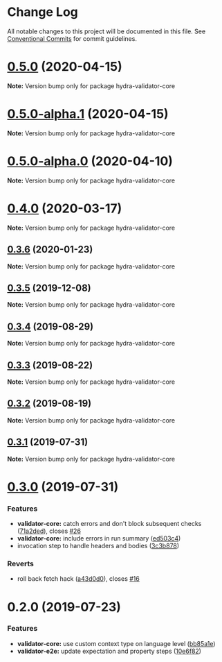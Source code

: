 # Change Log

All notable changes to this project will be documented in this file.
See [Conventional Commits](https://conventionalcommits.org) for commit guidelines.

# [0.5.0](https://github.com/hypermedia-app/hydra-validator/compare/hydra-validator-core@0.5.0-alpha.1...hydra-validator-core@0.5.0) (2020-04-15)

**Note:** Version bump only for package hydra-validator-core





# [0.5.0-alpha.1](https://github.com/hypermedia-app/hydra-validator/compare/hydra-validator-core@0.5.0-alpha.0...hydra-validator-core@0.5.0-alpha.1) (2020-04-15)

**Note:** Version bump only for package hydra-validator-core





# [0.5.0-alpha.0](https://github.com/hypermedia-app/hydra-validator/compare/hydra-validator-core@0.4.0...hydra-validator-core@0.5.0-alpha.0) (2020-04-10)

**Note:** Version bump only for package hydra-validator-core





# [0.4.0](https://github.com/hypermedia-app/hydra-validator/compare/hydra-validator-core@0.3.6...hydra-validator-core@0.4.0) (2020-03-17)

**Note:** Version bump only for package hydra-validator-core





## [0.3.6](https://github.com/hypermedia-app/hydra-validator/compare/hydra-validator-core@0.3.5...hydra-validator-core@0.3.6) (2020-01-23)

**Note:** Version bump only for package hydra-validator-core





## [0.3.5](https://github.com/hypermedia-app/hydra-validator/compare/hydra-validator-core@0.3.4...hydra-validator-core@0.3.5) (2019-12-08)

**Note:** Version bump only for package hydra-validator-core





## [0.3.4](https://github.com/hypermedia-app/hydra-validator/compare/hydra-validator-core@0.3.3...hydra-validator-core@0.3.4) (2019-08-29)

**Note:** Version bump only for package hydra-validator-core





## [0.3.3](https://github.com/hypermedia-app/hydra-validator/compare/hydra-validator-core@0.3.2...hydra-validator-core@0.3.3) (2019-08-22)

**Note:** Version bump only for package hydra-validator-core





## [0.3.2](https://github.com/hypermedia-app/hydra-validator/compare/hydra-validator-core@0.3.1...hydra-validator-core@0.3.2) (2019-08-19)

**Note:** Version bump only for package hydra-validator-core





## [0.3.1](https://github.com/hypermedia-app/hydra-validator/compare/hydra-validator-core@0.3.0...hydra-validator-core@0.3.1) (2019-07-31)

**Note:** Version bump only for package hydra-validator-core





# [0.3.0](https://github.com/hypermedia-app/hydra-validator/compare/hydra-validator-core@0.2.0...hydra-validator-core@0.3.0) (2019-07-31)


### Features

* **validator-core:** catch errors and don't block subsequent checks ([71a2ded](https://github.com/hypermedia-app/hydra-validator/commit/71a2ded)), closes [#26](https://github.com/hypermedia-app/hydra-validator/issues/26)
* **validator-core:** include errors in run summary ([ed503c4](https://github.com/hypermedia-app/hydra-validator/commit/ed503c4))
* invocation step to handle headers and bodies ([3c3b878](https://github.com/hypermedia-app/hydra-validator/commit/3c3b878))


### Reverts

* roll back fetch hack ([a43d0d0](https://github.com/hypermedia-app/hydra-validator/commit/a43d0d0)), closes [#16](https://github.com/hypermedia-app/hydra-validator/issues/16)





# 0.2.0 (2019-07-23)


### Features

* **validator-core:** use custom context type on language level ([bb85a1e](https://github.com/hypermedia-app/hydra-validator/commit/bb85a1e))
* **validator-e2e:** update expectation and property steps ([10e6f82](https://github.com/hypermedia-app/hydra-validator/commit/10e6f82))
